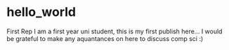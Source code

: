 # hello_world
First Rep
I am a first year uni student, this is my first publish here...
I would be grateful to make any aquantances on here to discuss comp sci :) 
